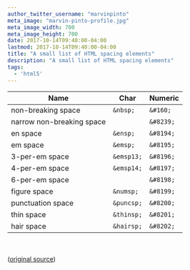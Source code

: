 ```yaml
---
author_twitter_username: "marvinpinto"
meta_image: "marvin-pinto-profile.jpg"
meta_image_width: 700
meta_image_height: 700
date: 2017-10-14T09:40:00-04:00
lastmod: 2017-10-14T09:40:00-04:00
title: "A small list of HTML spacing elements"
description: "A small list of HTML spacing elements"
tags:
  - 'html5'
---
```


Name | Char | Numeric
---- |------|---------
non-breaking space | `&nbsp;` | `&#160;`
narrow non-breaking space |  | `&#8239;`
en space | `&ensp;` | `&#8194;`
em space | `&emsp;` | `&#8195;`
3-per-em space | `&emsp13;` | `&#8196;`
4-per-em space | `&emsp14;` | `&#8197;`
6-per-em space | | `&#8198;`
figure space | `&numsp;` | `&#8199;`
punctuation space | `&puncsp;` | `&#8200;`
thin space | `&thinsp;` | `&#8201;`
hair space | `&hairsp;` | `&#8202;`

<br/><br/>
([original source](https://stackoverflow.com/a/8515417/1101070))
